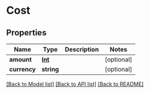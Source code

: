 # Cost

## Properties
Name | Type | Description | Notes
------------ | ------------- | ------------- | -------------
**amount** | [**Int**](Int.md) |  | [optional] 
**currency** | **string** |  | [optional] 

[[Back to Model list]](../../README.md#documentation-for-models) [[Back to API list]](../../README.md#documentation-for-api-endpoints) [[Back to README]](../../README.md)

